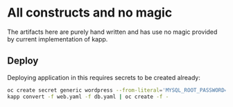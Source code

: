 # All constructs and no magic

The artifacts here are purely hand written and has use no magic provided by current implementation of kapp.

## Deploy

Deploying application in this requires secrets to be created already:

```bash
oc create secret generic wordpress --from-literal='MYSQL_ROOT_PASSWORD=rootpasswd,DB_PASSWD=wordpress'
kapp convert -f web.yaml -f db.yaml | oc create -f -
```

